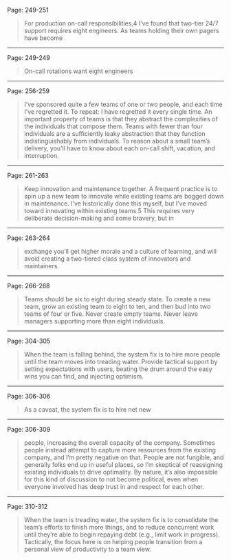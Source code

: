 Page: 249-251  
> For production on-call responsibilities,4 I’ve found that two-tier 24/7 support requires eight engineers. As teams holding their own pagers have become
_________________
Page: 249-249  
> On-call rotations want eight engineers
_________________
Page: 256-259  
> I’ve sponsored quite a few teams of one or two people, and each time I’ve regretted it. To repeat: I have regretted it every single time. An important property of teams is that they abstract the complexities of the individuals that compose them. Teams with fewer than four individuals are a sufficiently leaky abstraction that they function indistinguishably from individuals. To reason about a small team’s delivery, you’ll have to know about each on-call shift, vacation, and interruption.
_________________
Page: 261-263  
> Keep innovation and maintenance together. A frequent practice is to spin up a new team to innovate while existing teams are bogged down in maintenance. I’ve historically done this myself, but I’ve moved toward innovating within existing teams.5 This requires very deliberate decision-making and some bravery, but in
_________________
Page: 263-264  
> exchange you’ll get higher morale and a culture of learning, and will avoid creating a two-tiered class system of innovators and maintainers.
_________________
Page: 266-268  
> Teams should be six to eight during steady state. To create a new team, grow an existing team to eight to ten, and then bud into two teams of four or five. Never create empty teams. Never leave managers supporting more than eight individuals.
_________________
Page: 304-305  
> When the team is falling behind, the system fix is to hire more people until the team moves into treading water. Provide tactical support by setting expectations with users, beating the drum around the easy wins you can find, and injecting optimism.
_________________
Page: 306-306  
> As a caveat, the system fix is to hire net new
_________________
Page: 306-309  
> people, increasing the overall capacity of the company. Sometimes people instead attempt to capture more resources from the existing company, and I’m pretty negative on that. People are not fungible, and generally folks end up in useful places, so I’m skeptical of reassigning existing individuals to drive optimality. By nature, it’s also impossible for this kind of discussion to not become political, even when everyone involved has deep trust in and respect for each other.
_________________
Page: 310-312  
> When the team is treading water, the system fix is to consolidate the team’s efforts to finish more things, and to reduce concurrent work until they’re able to begin repaying debt (e.g., limit work in progress). Tactically, the focus here is on helping people transition from a personal view of productivity to a team view.